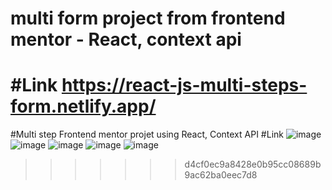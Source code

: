 # multi form project from frontend mentor - React, context api

#Link
https://react-js-multi-steps-form.netlify.app/
=======
#Multi step Frontend mentor projet using React, Context API
#Link
![image](https://user-images.githubusercontent.com/25538870/206357104-e69612e0-f566-4f12-925d-b2e220393ed0.png)
![image](https://user-images.githubusercontent.com/25538870/206357137-b9571391-76ba-455e-a6a8-6251f17cd7db.png)
![image](https://user-images.githubusercontent.com/25538870/206357171-7c5c4796-9ff0-482f-a70b-6656b2e64547.png)
![image](https://user-images.githubusercontent.com/25538870/206357192-cb24cd5e-bf76-4a93-8358-67e81d55ed48.png)
![image](https://user-images.githubusercontent.com/25538870/206357224-f7814203-b6b9-4c1f-b632-3ef986d6898d.png)
>>>>>>> d4cf0ec9a8428e0b95cc08689b9ac62ba0eec7d8

